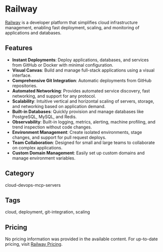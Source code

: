 # Railway

[Railway](https://railway.app) is a developer platform that simplifies cloud infrastructure management, enabling fast deployment, scaling, and monitoring of applications and databases.

## Features
- **Instant Deployments**: Deploy applications, databases, and services from GitHub or Docker with minimal configuration.
- **Visual Canvas**: Build and manage full-stack applications using a visual interface.
- **Comprehensive Git Integration**: Automatic deployments from GitHub repositories.
- **Automated Networking**: Provides automated service discovery, fast networking, and support for any protocol.
- **Scalability**: Intuitive vertical and horizontal scaling of servers, storage, and networking based on application demand.
- **Built-in Databases**: Quickly provision and manage databases like PostgreSQL, MySQL, and Redis.
- **Observability**: Built-in logging, metrics, alerting, machine profiling, and trend inspection without code changes.
- **Environment Management**: Create isolated environments, stage changes, and support for pull request deploys.
- **Team Collaboration**: Designed for small and large teams to collaborate on complex applications.
- **Custom Domain Management**: Easily set up custom domains and manage environment variables.

## Category
cloud-devops-mcp-servers

## Tags
cloud, deployment, git-integration, scaling

## Pricing
No pricing information was provided in the available content. For up-to-date pricing, visit [Railway Pricing](https://railway.app/pricing).
